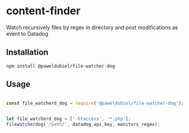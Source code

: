 # content-finder
Watch recursively files by regex in directory and post modifications as event to Datadog

## Installation
```npm install @paweldubiel/file-watcher-dog```

## Usage
```javascript

const file_watcherd_dog = require('@paweldubiel/file-watcher-dog');


let file_watcherd_dog = ['.htaccess', '*.php'];
filewatcherdog('/path/', datadog_api_key, monitors_regex);
```